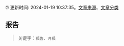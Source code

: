 :alarm_clock: 更新时间: 2024-01-19 10:37:35。[文章来源](/README.md)、[文章分类](/TAGS.md)

## 报告


> 关键字：`报告`、`月报`



